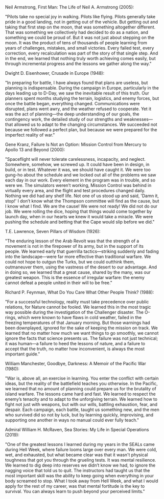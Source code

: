 Neil Armstrong, First Man: The Life of Neil A. Armstrong (2005):

"Pilots take no special joy in walking. Pilots like flying. Pilots generally take pride in a good landing, not in getting out of the vehicle. But getting out and taking that first step on the moon, that was something altogether different. That was something we collectively had decided to do as a nation, and something we could be proud of. But it was not just about stepping on the moon. It was the product of tens of thousands of people learning from years of challenges, mistakes, and small victories. Every failed test, every correction, every recalculation was part of the story of that single step. And in the end, we learned that nothing truly worth achieving comes easily, but through incremental progress and the lessons we gather along the way."

Dwight D. Eisenhower, Crusade in Europe (1948):

"In preparing for battle, I have always found that plans are useless, but planning is indispensable. During the campaign in Europe, particularly in the days leading up to D-Day, we saw the inevitable result of this truth. Our planners spent months studying the terrain, logistics, and enemy forces, but once the battle began, everything changed. Communications were disrupted, plans went awry, and the weather refused to cooperate. Yet it was the act of planning—the deep understanding of our goals, the contingency work, the detailed study of our strengths and weaknesses—that allowed us to adapt to the changing circumstances. We succeeded not because we followed a perfect plan, but because we were prepared for the imperfect reality of war."

Gene Kranz, Failure Is Not an Option: Mission Control from Mercury to Apollo 13 and Beyond (2000):

"Spaceflight will never tolerate carelessness, incapacity, and neglect. Somewhere, somehow, we screwed up. It could have been in design, in build, or in test. Whatever it was, we should have caught it. We were too gung-ho about the schedule and we locked out all of the problems we saw each day in our work. Every element in the program was in trouble, and so were we. The simulators weren’t working, Mission Control was behind in virtually every area, and the flight and test procedures changed daily. Nothing we did had any shelf life. Not one of us stood up and said, 'Damn it, stop!' I don’t know what the Thompson committee will find as the cause, but I know what I find. We are the cause! We were not ready! We did not do our job. We were rolling the dice, hoping that things would come together by launch day, when in our hearts we knew it would take a miracle. We were pushing the schedule and betting that the Cape would slip before we did."

T.E. Lawrence, Seven Pillars of Wisdom (1926):

"The enduring lesson of the Arab Revolt was that the strength of a movement is not in the firepower of its army, but in the support of its people. We learned early that guerrilla tactics—striking suddenly and fading into the landscape—were far more effective than traditional warfare. We could not hope to outgun the Turks, but we could outthink them, outmaneuver them, using the vastness of the desert to our advantage. And in doing so, we learned that a great cause, shared by the many, was our greatest weapon. This is the essence of irregular warfare: the enemy cannot defeat a people united in their will to be free."

Richard P. Feynman, What Do You Care What Other People Think? (1988):

"For a successful technology, reality must take precedence over public relations, for Nature cannot be fooled. We learned this in the most tragic way possible during the investigation of the Challenger disaster. The O-rings, which were known to have flaws in cold weather, failed in the freezing temperatures of that January morning. But those warnings had been downplayed, ignored for the sake of keeping the mission on track. We learned that no matter how much we want things to go smoothly, we cannot ignore the facts that science presents us. The failure was not just technical; it was human—a failure to heed the lessons of nature, and a failure to accept that the truth, no matter how inconvenient, is always the most important guide."

William Manchester, Goodbye, Darkness: A Memoir of the Pacific War (1980):

"War is, above all, an exercise in learning. You enter the conflict with certain ideas, but the reality of the battlefield teaches you otherwise. In the Pacific, we learned that no amount of planning could prepare us for the brutality of island warfare. The lessons came hard and fast. We learned to respect the enemy’s tenacity and to adapt to the unforgiving terrain. We learned how to fight not just with weapons, but with our wills, battling exhaustion, fear, and despair. Each campaign, each battle, taught us something new, and the men who survived did so not by luck, but by learning quickly, improvising, and supporting one another in ways no manual could ever fully teach."

Admiral William H. McRaven, Sea Stories: My Life in Special Operations (2019):

"One of the greatest lessons I learned during my years in the SEALs came during Hell Week, where failure looms large over every man. We were cold, wet, and exhausted, but what became clear was that it wasn't physical toughness that got you through the grueling tests. It was mental resilience. We learned to dig deep into reserves we didn’t know we had, to ignore the nagging voice that told us to quit. The instructors had taught us that the most important skill was the ability to keep going when everything in your body screamed to stop. What I took away from Hell Week, and what I would apply for the rest of my career, was that mental fortitude is the key to survival. You can always learn to push beyond your perceived limits."

